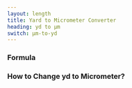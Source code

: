 ```yaml
---
layout: length
title: Yard to Micrometer Converter
heading: yd to μm
switch: μm-to-yd
---
```


<script>
  selectInput[6].selected = true
  selectOutput[1].selected = true
</script>

### Formula
<p id="formula"></p>

### How to Change yd to Micrometer?
